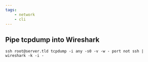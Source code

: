 ```yaml
---
tags:
    - network
    - cli
---
```


## Pipe tcpdump into Wireshark

    ssh root@server.tld tcpdump -i any -s0 -v -w - port not ssh | wireshark -k -i -